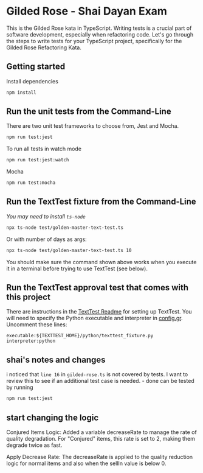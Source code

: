 # Gilded Rose - Shai Dayan Exam

This is the Gilded Rose kata in TypeScript.
Writing tests is a crucial part of software development, especially when refactoring code. Let's go through the steps to write tests for your TypeScript project, specifically for the Gilded Rose Refactoring Kata.




## Getting started

Install dependencies

```sh
npm install
```

## Run the unit tests from the Command-Line

There are two unit test frameworks to choose from, Jest and Mocha.

```sh
npm run test:jest
```

To run all tests in watch mode

```sh
npm run test:jest:watch
```

Mocha

```sh
npm run test:mocha
```


## Run the TextTest fixture from the Command-Line

_You may need to install `ts-node`_

```sh
npx ts-node test/golden-master-text-test.ts
```

Or with number of days as args:
```sh
npx ts-node test/golden-master-text-test.ts 10
```

You should make sure the command shown above works when you execute it in a terminal before trying to use TextTest (see below).


## Run the TextTest approval test that comes with this project

There are instructions in the [TextTest Readme](../texttests/README.md) for setting up TextTest. You will need to specify the Python executable and interpreter in [config.gr](../texttests/config.gr). Uncomment these lines:

    executable:${TEXTTEST_HOME}/python/texttest_fixture.py
    interpreter:python




## shai's notes and changes 

i noticed that `line 16` in `gilded-rose.ts` is not covered by tests. I want to review this to see if an additional test case is needed. - done can be tested by running 

```sh
npm run test:jest
```


## start changing the logic


Conjured Items Logic: Added a variable decreaseRate to manage the rate of quality degradation. For "Conjured" items, this rate is set to 2, making them degrade twice as fast.

Apply Decrease Rate: The decreaseRate is applied to the quality reduction logic for normal items and also when the sellIn value is below 0.

